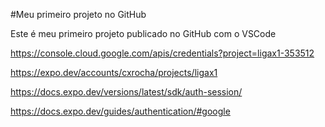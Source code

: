 #Meu primeiro projeto no GitHub

Este é meu primeiro projeto publicado no GitHub com o VSCode

https://console.cloud.google.com/apis/credentials?project=ligax1-353512

https://expo.dev/accounts/cxrocha/projects/ligax1

https://docs.expo.dev/versions/latest/sdk/auth-session/

https://docs.expo.dev/guides/authentication/#google